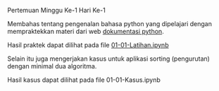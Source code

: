 Pertemuan Minggu Ke-1 Hari Ke-1

Membahas tentang pengenalan bahasa python yang dipelajari dengan mempraktekkan materi dari web [dokumentasi python](https://docs.python.org/3.9/tutorial/index.html). 

Hasil praktek dapat dilihat pada file [01-01-Latihan.ipynb](./01-01-Latihan.ipynb)

Selain itu juga mengerjakan kasus untuk aplikasi sorting (pengurutan) dengan minimal dua algoritma.

Hasil kasus dapat dilihat pada file 01-01-Kasus.ipynb